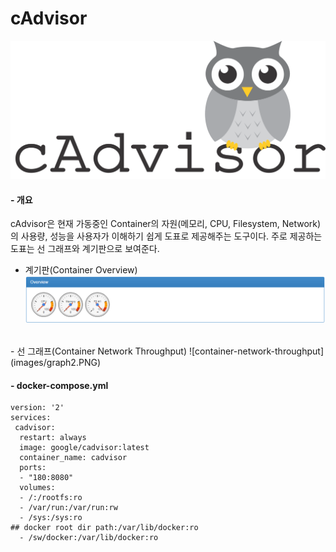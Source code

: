 cAdvisor
=========
![cAdvisor-logo](images/logo.png)

#### - 개요
cAdvisor은 현재 가동중인 Container의 자원(메모리, CPU, Filesystem, Network)의 사용량, 성능을 사용자가 이해하기 쉽게 도표로 제공해주는 도구이다. 주로 제공하는 도표는 선 그래프와 계기판으로 보여준다.
<br>
  - 계기판(Container Overview)
![container-overview-graph](images/graph1.PNG)
<br>
  - 선 그래프(Container Network Throughput)
![container-network-throughput](images/graph2.PNG)

#### - docker-compose.yml
```
version: '2'
services:
 cadvisor:
  restart: always
  image: google/cadvisor:latest
  container_name: cadvisor
  ports:
  - "180:8080"
  volumes:
  - /:/rootfs:ro
  - /var/run:/var/run:rw
  - /sys:/sys:ro
## docker root dir path:/var/lib/docker:ro
  - /sw/docker:/var/lib/docker:ro
```
